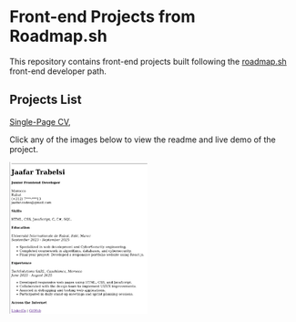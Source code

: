 # Front-end Projects from Roadmap.sh

This repository contains front-end projects built following the [roadmap.sh](https://roadmap.sh/) front-end developer path.

## Projects List

[Single-Page CV](https://roadmap.sh/projects/single-page-cv),

Click any of the images below to view the readme and live demo of the project.

<p align="left">
  <a href='/Frontend Projects/01-single-page-cv/'>
    <img width="48%" src="./assets/images/single-page-cv.png" alt="single page cv" />
  </a>
